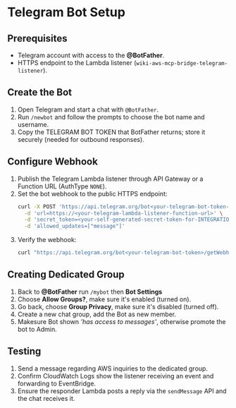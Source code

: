 # Telegram Bot Setup

## Prerequisites
- Telegram account with access to the **@BotFather**.
- HTTPS endpoint to the Lambda listener (`wiki-aws-mcp-bridge-telegram-listener`).

## Create the Bot
1. Open Telegram and start a chat with `@BotFather`.
2. Run `/newbot` and follow the prompts to choose the bot name and username.
3. Copy the TELEGRAM BOT TOKEN that BotFather returns; store it securely (needed for outbound responses).

## Configure Webhook
1. Publish the Telegram Lambda listener through API Gateway or a Function URL (AuthType `NONE`).
2. Set the bot webhook to the public HTTPS endpoint:
   ```bash
   curl -X POST 'https://api.telegram.org/bot<your-telegram-bot-token-for-INTEGRATION_API_TOKEN>/setWebhook' \
     -d 'url=https://<your-telegram-lambda-listener-function-url>' \
     -d 'secret_token=<your-self-generated-secret-token-for-INTEGRATION_AUTH_TOKEN>' \
     -d 'allowed_updates=["message"]'
   ```
3. Verify the webhook:
   ```bash
   curl "https://api.telegram.org/bot<your-telegram-bot-token>/getWebhookInfo"
   ```

## Creating Dedicated Group
1. Back to **@BotFather** run `/mybot` then **Bot Settings**
2. Choose **Allow Groups?**, make sure it's enabled (turned on).
3. Go back, choose **Group Privacy**, make sure it's disabled (turned off).
4. Create a new chat group, add the Bot as new member.
5. Makesure Bot shown *'has access to messages'*, otherwise promote the bot to Admin.

## Testing
1. Send a message regarding AWS inquiries to the dedicated group.
2. Confirm CloudWatch Logs show the listener receiving an event and forwarding to EventBridge.
3. Ensure the responder Lambda posts a reply via the `sendMessage` API and the chat receives it.
